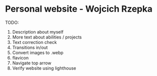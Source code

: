 # Personal website - Wojcich Rzepka
TODO:
1. Description about myself
2. More text about abilities / projects
3. Text correction check
4. Transitions in/out
5. Convert images to .webp
6. flavicon
7. Navigate top arrow
8. Verify website using lighthouse
